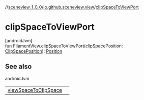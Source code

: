 //[sceneview_1_0_0](../../index.md)/[io.github.sceneview.view](index.md)/[clipSpaceToViewPort](clip-space-to-view-port.md)

# clipSpaceToViewPort

[androidJvm]\
fun [FilamentView](index.md#45027628%2FClasslikes%2F-602047187).[clipSpaceToViewPort](clip-space-to-view-port.md)(clipSpacePosition: [ClipSpacePosition](../io.github.sceneview.scene/index.md#1417114357%2FClasslikes%2F-602047187)): [Position](../io.github.sceneview.math/index.md#945960193%2FClasslikes%2F-602047187)

## See also

androidJvm

| | |
|---|---|
| [viewSpaceToClipSpace](view-space-to-clip-space.md) |  |
